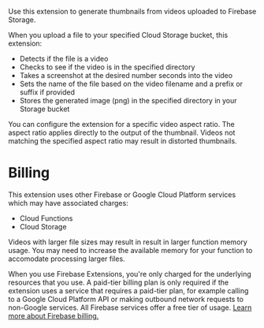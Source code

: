 <!--
This file provides your users an overview of your extension. All content is optional, but this is the recommended format. Your users will see the contents of this file when they run the `firebase ext:info` command.

Include any important functional details as well as a brief description for any additional setup required by the user (both pre- and post-installation).

Learn more about writing a PREINSTALL.md file in the docs:
https://firebase.google.com/docs/extensions/publishers/user-documentation#writing-preinstall
-->

Use this extension to generate thumbnails from videos uploaded to Firebase Storage.

When you upload a file to your specified Cloud Storage bucket, this extension:

-  Detects if the file is a video
-  Checks to see if the video is in the specified directory
-  Takes a screenshot at the desired number seconds into the video
-  Sets the name of the file based on the video filename and a prefix or suffix if provided
-  Stores the generated image (png) in the specified directory in your Storage bucket

You can configure the extension for a specific video aspect ratio. The aspect ratio applies directly to the output of the thumbnail. Videos not matching the specified aspect ratio may result in distorted thumbnails.

# Billing

This extension uses other Firebase or Google Cloud Platform services which may have associated charges:

-  Cloud Functions
-  Cloud Storage

Videos with larger file sizes may result in result in larger function memory usage. You may need to increase the available memory for your function to accomodate processing larger files.

When you use Firebase Extensions, you're only charged for the underlying resources that you use. A paid-tier billing plan is only required if the extension uses a service that requires a paid-tier plan, for example calling to a Google Cloud Platform API or making outbound network requests to non-Google services. All Firebase services offer a free tier of usage. [Learn more about Firebase billing.](https://firebase.google.com/pricing)
